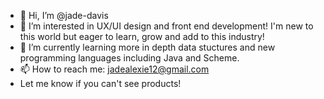 - 👋 Hi, I’m @jade-davis
- 👀 I’m interested in UX/UI design and front end development! I'm new to this world but eager to learn, grow and add to this industry!
- 🌱 I’m currently learning more in depth data stuctures and new programming languages including Java and Scheme.
- 📫 How to reach me: jadealexie12@gmail.com
- Let me know if you can't see products!
<!---
jade-davis/jade-davis is a ✨ special ✨ repository because its `README.md` (this file) appears on your GitHub profile.
You can click the Preview link to take a look at your changes.
--->
